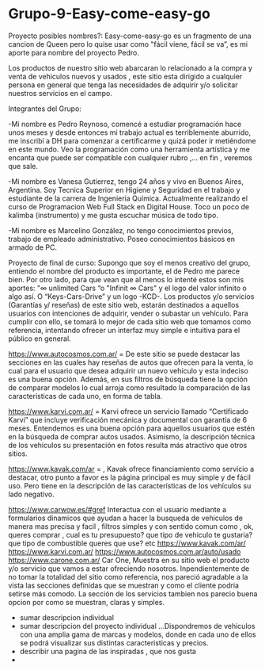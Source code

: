 # Grupo-9-Easy-come-easy-go
Proyecto
posibles nombres?:
Easy-come-easy-go es un fragmento de una cancion de Queen pero lo quise usar como "fácil viene, fácil se va”, es mi aporte para nombre del proyecto Pedro.

Los productos de nuestro sitio web abarcaran lo relacionado a la compra y venta de vehiculos nuevos y usados , este sitio esta dirigido a cualquier persona en general que tenga las necesidades de adquirir y/o solicitar nuestros servicios en el campo. 

Integrantes del Grupo:

-Mi nombre es Pedro Reynoso, comencé a estudiar programación hace unos meses y desde entonces mi trabajo actual es terriblemente aburrido, me inscribí a DH para comenzar a certificarme y quizá poder ir metiéndome en este mundo. Veo la programación como una herramienta artística y me encanta que puede ser compatible con cualquier rubro ,… en fin , veremos que sale. 

-Mi nombre es Vanesa Gutierrez, tengo 24 años y vivo en Buenos Aires, Argentina. Soy Tecnica Superior en Higiene y Seguridad en el trabajo y estudiante de la carrera de Ingenieria Química. Actualmente realizando el curso de Programacion Web Full Stack en Digital House. Toco un poco de kalimba (instrumento) y me gusta escuchar música de todo tipo.

-Mi nombre es Marcelino González, no tengo conocimientos previos, trabajo de empleado administrativo. Poseo conocimientos básicos en armado de PC.

Proyecto de final de curso: Supongo que soy el menos creativo del grupo, entiendo el nombre del producto es importante, el de Pedro me parece bien. Por otro lado, para que vean que al menos lo intenté estos son mis aportes:  "∞ unlimited Cars “o "Infinit ∞ Cars" y el logo del valor infinito o algo así. O “Keys-Cars-Drive” y un logo -KCD-.
Los productos y/o servicios (Garantías y/ reseñas) de este sitio web, estarán destinados a aquellos usuarios con intenciones de adquirir, vender o subastar un vehículo. Para cumplir con ello, se tomará lo mejor de cada sitio web que tomamos como referencia, intentando ofrecer un interfaz muy simple e intuitiva para el público en general. 

https://www.autocosmos.com.ar/ = De este sitio se puede destacar las secciones en las cuales hay reseñas de autos que ofrecen para la venta, lo cual para el usuario que desea adquirir un nuevo vehículo y esta indeciso es una buena opción. Además, en sus filtros de búsqueda tiene la opción de comparar modelos lo cual arroja como resultado la comparación de  las características de cada uno, en forma de tabla.

https://www.karvi.com.ar/  =  Karvi ofrece un servicio llamado “Certificado Karvi” que incluye verificación mecánica y documental con garantía de 6 meses. Entendemos es una buena opción para aquellos usuarios que estén en la búsqueda de comprar autos usados. Asimismo, la descripción técnica de los vehículos su presentación en fotos resulta más atractivo que otros sitios. 

https://www.kavak.com/ar = , Kavak ofrece financiamiento como servicio a destacar, otro punto a favor es la página principal es muy simple y de fácil uso. Pero tiene en la descripción de las características de los vehículos su lado negativo.


https://www.carwow.es/#gref
Interactua con el usuario mediante a formularios dinamicos que ayudan a hacer la busqueda de vehiculos de manera mas precisa y facil , filtros simples y con sentido comun como , ok, queres comprar , cual es tu presupuesto? que tipo de vehiculo te gustaria?  que tipo de combustible queres que use? etc
https://www.kavak.com/ar/
https://www.karvi.com.ar/
https://www.autocosmos.com.ar/auto/usado
https://www.carone.com.ar/
Car One, Muestra en su sitio web el producto y/o servicio que vamos a estar ofreciendo nosotros. 
Inpendientemente de no tomar la totalidad del sitio como referencia, nos pareció
agradable a la vista las secciones definidas que se muestran y como el cliente
podria setirse más comodo. La sección de los servicios tambien nos parecio buena
opcion por como se muestran, claras y simples.











+ sumar descripcion individual
+ sumar descripcion del proyecto individual
...Dispondremos de vehiculos con una amplia gama de marcas y modelos, donde en cada uno de ellos se podrá visualizar sus distintas caracteristicas y precios.
+ describir una pagina de las inspiradas , que nos gusta
+ 
